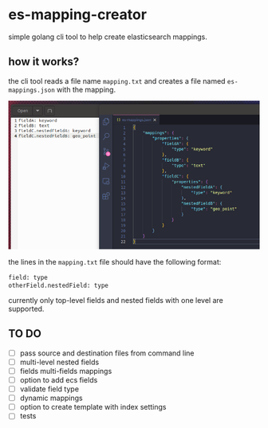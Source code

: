 # es-mapping-creator

simple golang cli tool to help create elasticsearch mappings.

## how it works?

the cli tool reads a file name `mapping.txt` and creates a file named `es-mappings.json` with the mapping.

![mapping-creator](es-mapping-creator.png)

the lines in the `mapping.txt` file should have the following format:

```
field: type
otherField.nestedField: type
```

currently only top-level fields and nested fields with one level are supported.

## TO DO

- [ ] pass source and destination files from command line  
- [ ] multi-level nested fields  
- [ ] fields multi-fields mappings  
- [ ] option to add ecs fields  
- [ ] validate field type  
- [ ] dynamic mappings  
- [ ] option to create template with index settings  
- [ ] tests  